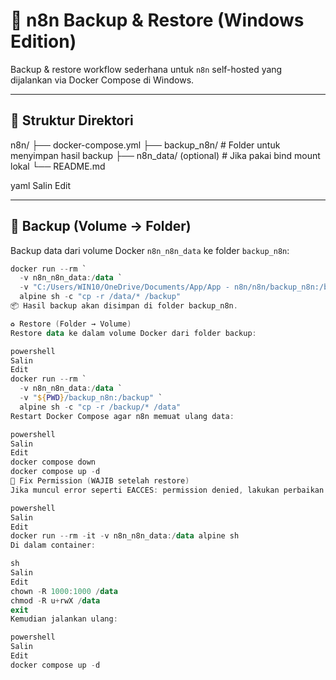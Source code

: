# 🧠 n8n Backup & Restore (Windows Edition)

Backup & restore workflow sederhana untuk `n8n` self-hosted yang dijalankan via Docker Compose di Windows.

---

## 📁 Struktur Direktori

n8n/
├── docker-compose.yml
├── backup_n8n/ # Folder untuk menyimpan hasil backup
├── n8n_data/ (optional) # Jika pakai bind mount lokal
└── README.md

yaml
Salin
Edit

---

## 🔄 Backup (Volume → Folder)

Backup data dari volume Docker `n8n_n8n_data` ke folder `backup_n8n`:

```powershell
docker run --rm `
  -v n8n_n8n_data:/data `
  -v "C:/Users/WIN10/OneDrive/Documents/App/App - n8n/n8n/backup_n8n:/backup" `
  alpine sh -c "cp -r /data/* /backup"
📦 Hasil backup akan disimpan di folder backup_n8n.

♻️ Restore (Folder → Volume)
Restore data ke dalam volume Docker dari folder backup:

powershell
Salin
Edit
docker run --rm `
  -v n8n_n8n_data:/data `
  -v "${PWD}/backup_n8n:/backup" `
  alpine sh -c "cp -r /backup/* /data"
Restart Docker Compose agar n8n memuat ulang data:

powershell
Salin
Edit
docker compose down
docker compose up -d
🔐 Fix Permission (WAJIB setelah restore)
Jika muncul error seperti EACCES: permission denied, lakukan perbaikan permission:

powershell
Salin
Edit
docker run --rm -it -v n8n_n8n_data:/data alpine sh
Di dalam container:

sh
Salin
Edit
chown -R 1000:1000 /data
chmod -R u+rwX /data
exit
Kemudian jalankan ulang:

powershell
Salin
Edit
docker compose up -d
